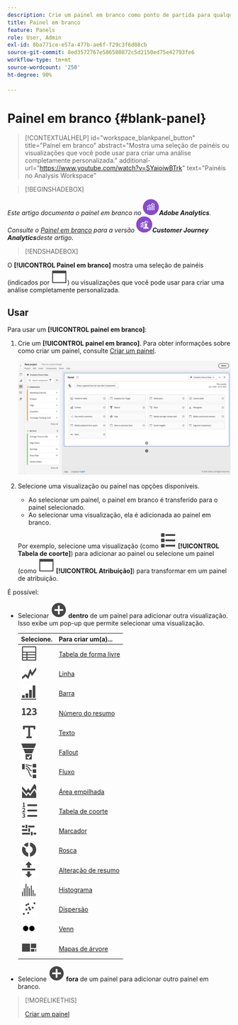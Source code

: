 ```yaml
---
description: Crie um painel em branco como ponto de partida para qualquer visualização.
title: Painel em branco
feature: Panels
role: User, Admin
exl-id: 8ba771ce-e57a-477b-ae6f-f29c3f6d08cb
source-git-commit: 8ed3572767e586580872c5d2150ed75e42793fe6
workflow-type: tm+mt
source-wordcount: '250'
ht-degree: 90%

---
```


# Painel em branco {#blank-panel}

<!-- markdownlint-disable MD034 -->

>[!CONTEXTUALHELP]
>id="workspace_blankpanel_button"
>title="Painel em branco"
>abstract="Mostra uma seleção de painéis ou visualizações que você pode usar para criar uma análise completamente personalizada."
>additional-url="https://www.youtube.com/watch?v=SYaioiwBTrk" text="Painéis no Analysis Workspace"

<!-- markdownlint-enable MD034 -->


>[!BEGINSHADEBOX]

*Este artigo documenta o painel em branco no ![AdobeAnalytics](/help/assets/icons/AdobeAnalytics.svg)**Adobe Analytics**.<br/>Consulte o [Painel em branco](https://experienceleague.adobe.com/en/docs/analytics/analyze/analysis-workspace/panels/blank-panel) para a versão ![CustomerJourneyAnalytics](/help/assets/icons/CustomerJourneyAnalytics.svg)**Customer Journey Analytics**deste artigo.*

>[!ENDSHADEBOX]


O **[!UICONTROL Painel em branco]** mostra uma seleção de painéis (indicados por ![página da web](/help/assets/icons/WebPage.svg)) ou visualizações que você pode usar para criar uma análise completamente personalizada.

## Usar

Para usar um **[!UICONTROL painel em branco]**:

1. Crie um **[!UICONTROL painel em branco]**. Para obter informações sobre como criar um painel, consulte [Criar um painel](panels.md#create-a-panel).

   ![Criar um painel](assets/create-panel.png)



1. Selecione uma visualização ou painel nas opções disponíveis.


   * Ao selecionar um painel, o painel em branco é transferido para o painel selecionado.
   * Ao selecionar uma visualização, ela é adicionada ao painel em branco.

   Por exemplo, selecione uma visualização (como ![ViewList](/help/assets/icons/ViewList.svg) **[!UICONTROL Tabela de coorte]**) para adicionar ao painel ou selecione um painel (como ![WebPage](/help/assets/icons/WebPage.svg) **[!UICONTROL Atribuição]**) para transformar em um painel de atribuição.



É possível:

* Selecionar ![AddCircle](/help/assets/icons/AddCircle.svg) **dentro** de um painel para adicionar outra visualização. Isso exibe um pop-up que permite selecionar uma visualização.

  | Selecione. | Para criar um(a)... |
  |---|---|
  | ![Tabela](/help/assets/icons/Table.svg) | [Tabela de forma livre](/help/analyze/analysis-workspace/visualizations/freeform-table/freeform-table.md) |
  | ![Linha](/help/assets/icons/GraphTrend.svg) | [Linha](/help/analyze/analysis-workspace/visualizations/line.md) |
  | ![GraphBarVertical](/help/assets/icons/GraphBarVertical.svg) | [Barra](/help/analyze/analysis-workspace/visualizations/bar.md) |
  | ![123](/help/assets/icons/123.svg) | [Número do resumo](/help/analyze/analysis-workspace/visualizations/summary-number-change.md) |
  | ![Texto](/help/assets/icons/Text.svg) | [Texto](/help/analyze/analysis-workspace/visualizations/text.md) |
  | ![ConversionFunnel](/help/assets/icons/ConversionFunnel.svg) | [Fallout](/help/analyze/analysis-workspace/visualizations/fallout/fallout-flow.md) |
  | ![Fluxo de trabalho](/help/assets/icons/GraphPathing.svg) | [Fluxo](/help/analyze/analysis-workspace/visualizations/c-flow/flow.md) |
  | ![GraphAreaStacked](/help/assets/icons/GraphAreaStacked.svg) | [Área empilhada](/help/analyze/analysis-workspace/visualizations/area.md) |
  | ![TextNumbered](/help/assets/icons/TextNumbered.svg) | [Tabela de coorte](/help/analyze/analysis-workspace/visualizations/cohort-table/t-cohort.md) |
  | ![GraphBullet](/help/assets/icons/GraphBullet.svg) | [Marcador](/help/analyze/analysis-workspace/visualizations/bullet-graph.md) |
  | ![GraphDonut](/help/assets/icons/GraphDonut.svg) | [Rosca](/help/analyze/analysis-workspace/visualizations/donut.md) |
  | ![MoveUpDown](/help/assets/icons/MoveUpDown.svg) | [Alteração de resumo](/help/analyze/analysis-workspace/visualizations/summary-number-change.md) |
  | ![Histograma](/help/assets/icons/Histogram.svg) | [Histograma](/help/analyze/analysis-workspace/visualizations/histogram.md) |
  | ![GraphScatter](/help/assets/icons/GraphScatter.svg) | [Dispersão](/help/analyze/analysis-workspace/visualizations/scatterplot.md) |
  | ![Tipo](/help/assets/icons/TwoDots.svg) | [Venn](/help/analyze/analysis-workspace/visualizations/venn.md) |
  | ![GraphTree](/help/assets/icons/GraphTree.svg) | [Mapas de árvore](/help/analyze/analysis-workspace/visualizations/treemap.md) |

* Selecione ![AddCircle](/help/assets/icons/AddCircle.svg) **fora** de um painel para adicionar outro painel em branco.


>[!MORELIKETHIS]
>
>[Criar um painel](/help/analyze/analysis-workspace/c-panels/panels.md#create-a-panel)
>
